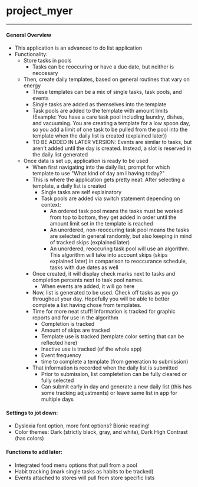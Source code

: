 # project_myer
---
#### General Overview
* This application is an advanced to do list application
* Functionality:
	* Store tasks in pools
		* Tasks can be reoccuring or have a due date, but neither is neccesary
	* Then, create daily templates, based on general routines that vary on energy
		* These templates can be a mix of single tasks, task pools, and events
		* Single tasks are added as themselves into the template
		* Task pools are added to the template with amount limits (Example: You have a care task pool including laundry, dishes, and vacuuming. You are creating a template for a low spoon day, so you add a limit of one task to be pulled from the pool into the template when the daily list is created (explained later))
		* TO BE ADDED IN LATER VERSION: Events are similar to tasks, but aren't added until the day is created. Instead, a slot is reserved in the daily list generated
	* Once data is set up, application is ready to be used
		* When first navigating into the daily list, prompt for which template to use
			"What kind of day am I having today?"
		* This is where the application gets pretty neat: After selecting a template, a daily list is created
			* Single tasks are self explainatory
			* Task pools are added via switch statement depending on context:
				* An ordered task pool means the tasks must be worked from top to bottom, they get added in order until the amount limit set in the template is reached
				* An unordered, non-reoccuring task pool means the tasks are selected in general randomly, but also keeping in mind of tracked skips (explained later)
				* An unordered, reoccuring task pool will use an algorithm. This algorithm will take into account skips (skips explained later) in comparison to reoccurance schedule, tasks with due dates as well
		* Once created, it will display check marks next to tasks and completion percents next to task pool names.
			* When events are added, it will go here
		* Now, list is generated to be used. Check off tasks as you go throughout your day. Hopefully you will be able to better complete a list having chose from templates.
		* Time for more neat stuff! Information is tracked for graphic reports and for use in the algorithm
			* Completion is tracked
			* Amount of skips are tracked
			* Template use is tracked (template color setting that can be reflected here)
			* Inactive use is tracked (of the whole app)
			* Event frequency
			* time to complete a template (from generation to submission)
		* That information is recorded when the daily list is submitted
			* Prior to submission, list completetion can be fully cleared or fully selected
			* Can submit early in day and generate a new daily list (this has some tracking adjustments) or leave same list in app for multiple days
		
#### Settings to jot down:
* Dyslexia font option, more font options? Bionic reading!
* Color themes: Dark (strictly black, gray, and white), Dark High Contrast (has colors)
		
#### Functions to add later:
* Integrated food menu options that pull from a pool
* Habit tracking (mark single tasks as habits to be tracked)
* Events attached to stores will pull from store specific lists

